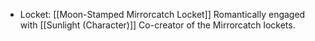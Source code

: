 * Locket: [[Moon-Stamped Mirrorcatch Locket]]
Romantically engaged with [[Sunlight (Character)]]
Co-creator of the Mirrorcatch lockets.
